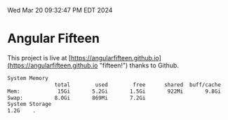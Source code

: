Wed Mar 20 09:32:47 PM EDT 2024

# Angular Fifteen


This project is live at [https://angularfifteen.github.io](https://angularfifteen.github.io "fifteen!") thanks to Github.

```bash
System Memory
               total        used        free      shared  buff/cache   available
Mem:            15Gi       5.2Gi       1.5Gi       922Mi       9.8Gi        10Gi
Swap:          8.0Gi       869Mi       7.2Gi
System Storage
1.2G	.
```
